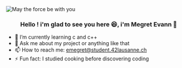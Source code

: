 <picture>
 <img alt="May the force be with you" src="https://s4.ezgif.com/tmp/ezgif-4-61e1f79117.gif">
</picture>

<h3 align="center">Hello ! i'm glad to see you here 😆, i'm Megret Evann 🙂</h3>

- 🌱 I’m currently learning c and c++
- 💬 Ask me about my project or anything like that
- 📫 How to reach me:  emegret@student.42lausanne.ch
- ⚡ Fun fact: I studied cooking before discovering coding
